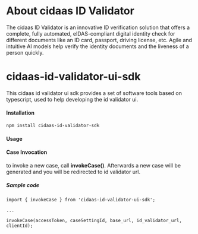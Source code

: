 # About cidaas ID Validator

The cidaas ID Validator is an innovative ID verification solution that offers a complete, fully automated, eIDAS-compliant digital identity check for different documents like an ID card, passport, driving license, etc. Agile and intuitive AI models help verify the identity documents and the liveness of a person quickly.

# cidaas-id-validator-ui-sdk

This cidaas id validator ui sdk provides a set of software tools based on typescript, used to help developing the id validator ui.

#### Installation

```
npm install cidaas-id-validator-sdk
```

#### Usage

#### Case Invocation

to invoke a new case, call **invokeCase()**. Afterwards a new case will be generated and you will be redirected to id validator url.

##### Sample code
```
import { invokeCase } from 'cidaas-id-validator-ui-sdk';

...

invokeCase(accessToken, caseSettingId, base_url, id_validator_url, clientId);
```
